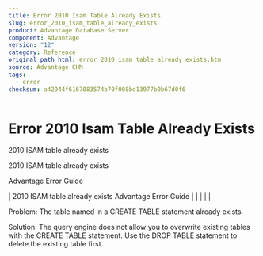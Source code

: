 ```yaml
---
title: Error 2010 Isam Table Already Exists
slug: error_2010_isam_table_already_exists
product: Advantage Database Server
component: Advantage
version: "12"
category: Reference
original_path_html: error_2010_isam_table_already_exists.htm
source: Advantage CHM
tags:
  - error
checksum: a42944f6167083574b70f008bd13977b0b67d0f6
---
```


# Error 2010 Isam Table Already Exists

2010 ISAM table already exists

2010 ISAM table already exists

Advantage Error Guide

| 2010 ISAM table already exists  Advantage Error Guide |  |  |  |  |

Problem: The table named in a CREATE TABLE statement already exists.

Solution: The query engine does not allow you to overwrite existing tables with the CREATE TABLE statement. Use the DROP TABLE statement to delete the existing table first.
